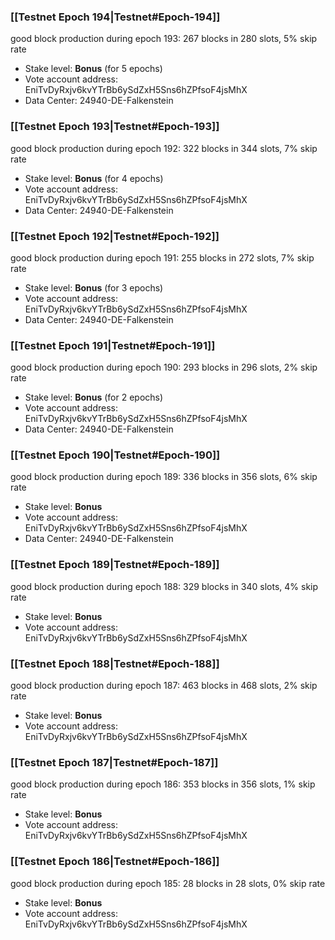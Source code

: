 ### [[Testnet Epoch 194|Testnet#Epoch-194]]
good block production during epoch 193: 267 blocks in 280 slots, 5% skip rate
* Stake level: **Bonus** (for 5 epochs)
* Vote account address: EniTvDyRxjv6kvYTrBb6ySdZxH5Sns6hZPfsoF4jsMhX
* Data Center: 24940-DE-Falkenstein
### [[Testnet Epoch 193|Testnet#Epoch-193]]
good block production during epoch 192: 322 blocks in 344 slots, 7% skip rate
* Stake level: **Bonus** (for 4 epochs)
* Vote account address: EniTvDyRxjv6kvYTrBb6ySdZxH5Sns6hZPfsoF4jsMhX
* Data Center: 24940-DE-Falkenstein
### [[Testnet Epoch 192|Testnet#Epoch-192]]
good block production during epoch 191: 255 blocks in 272 slots, 7% skip rate
* Stake level: **Bonus** (for 3 epochs)
* Vote account address: EniTvDyRxjv6kvYTrBb6ySdZxH5Sns6hZPfsoF4jsMhX
* Data Center: 24940-DE-Falkenstein
### [[Testnet Epoch 191|Testnet#Epoch-191]]
good block production during epoch 190: 293 blocks in 296 slots, 2% skip rate
* Stake level: **Bonus** (for 2 epochs)
* Vote account address: EniTvDyRxjv6kvYTrBb6ySdZxH5Sns6hZPfsoF4jsMhX
* Data Center: 24940-DE-Falkenstein
### [[Testnet Epoch 190|Testnet#Epoch-190]]
good block production during epoch 189: 336 blocks in 356 slots, 6% skip rate
* Stake level: **Bonus**
* Vote account address: EniTvDyRxjv6kvYTrBb6ySdZxH5Sns6hZPfsoF4jsMhX
* Data Center: 24940-DE-Falkenstein
### [[Testnet Epoch 189|Testnet#Epoch-189]]
good block production during epoch 188: 329 blocks in 340 slots, 4% skip rate
* Stake level: **Bonus**
* Vote account address: EniTvDyRxjv6kvYTrBb6ySdZxH5Sns6hZPfsoF4jsMhX
### [[Testnet Epoch 188|Testnet#Epoch-188]]
good block production during epoch 187: 463 blocks in 468 slots, 2% skip rate
* Stake level: **Bonus**
* Vote account address: EniTvDyRxjv6kvYTrBb6ySdZxH5Sns6hZPfsoF4jsMhX
### [[Testnet Epoch 187|Testnet#Epoch-187]]
good block production during epoch 186: 353 blocks in 356 slots, 1% skip rate
* Stake level: **Bonus**
* Vote account address: EniTvDyRxjv6kvYTrBb6ySdZxH5Sns6hZPfsoF4jsMhX
### [[Testnet Epoch 186|Testnet#Epoch-186]]
good block production during epoch 185: 28 blocks in 28 slots, 0% skip rate
* Stake level: **Bonus**
* Vote account address: EniTvDyRxjv6kvYTrBb6ySdZxH5Sns6hZPfsoF4jsMhX